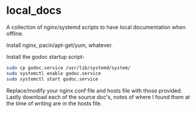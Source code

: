 local_docs
==========

A collection of nginx/systemd scripts to have local documentation when offline.

Install nginx, pacin/apt-get/yum, whatever.

Install the godoc startup script-
```sh
sudo cp godoc.service /usr/lib/systemd/system/
sudo systemctl enable godoc.service
sudo systemctl start godoc.service
```

Replace/modify your nginx.conf file and hosts file with those provided.
Lastly download each of the source doc's, notes of where I found them
at the time of writing are in the hosts file.

